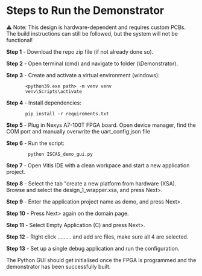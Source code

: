 # Steps to Run the Demonstrator

⚠️ Note: This design is hardware-dependent and requires custom PCBs. The build instructions can still be followed, but the system will not be functional!

**Step 1** - Download the repo zip file (if not already done so).

**Step 2** - Open terminal (cmd) and navigate to folder (\Demonstrator).

**Step 3** - Create and activate a virtual environment (windows):
         
           <python39.exe path> -m venv venv
           venv\Scripts\activate
    
**Step 4** - Install dependencies:

           pip install -r requirements.txt

**Step 5** - Plug in Nexys A7-100T FPGA board. Open device manager, find the COM port and manually overwrite the uart_config.json file

**Step 6** - Run the script:

            python ISCAS_demo_gui.py

**Step 7** - Open Vitis IDE with a clean workpace and start a new application project.

**Step 8** - Select the tab "create a new platform from hardware (XSA). Browse and select the design_1_wrapper.xsa, and press Next>.

**Step 9** - Enter the application project name as demo, and press Next>.

**Step 10** - Press Next> again on the domain page.

**Step 11** - Select Empty Application (C) and press Next>.

**Step 12** - Right click ......... and add src files, make sure all 4 are selected.

**Step 13** - Set up a single debug application and run the configuration.

The Python GUI should get initialised once the FPGA is programmed and the demonstrator has been successfully built.



